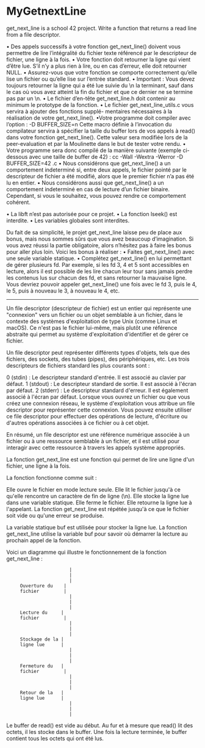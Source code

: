 # MyGetnextLine
 get_next_line is a school 42 project. Write a function that returns a read line from a file descriptor.

 
• Des appels successifs à votre fonction get_next_line() doivent vous permettre de lire l’intégralité du fichier texte référencé par le descripteur de fichier, une ligne à la fois.
• Votre fonction doit retourner la ligne qui vient d’être lue.
S’il n’y a plus rien à lire, ou en cas d’erreur, elle doit retourner NULL.
• Assurez-vous que votre fonction se comporte correctement qu’elle lise un fichier ou qu’elle lise sur l’entrée standard.
• Important : Vous devez toujours retourner la ligne qui a été lue suivie du \n la terminant, sauf dans le cas où vous avez atteint la fin du fichier et que ce dernier ne se termine pas par un \n.
• Le fichier d’en-tête get_next_line.h doit contenir au minimum le prototype de la fonction.
• Le fichier get_next_line_utils.c vous servira à ajouter des fonctions supplé- mentaires nécessaires à la réalisation de votre get_next_line().
•Votre programme doit compiler avec l’option : -D BUFFER_SIZE=n
Cette macro définie à l’invocation du compilateur servira à spécifier la taille du buffer lors de vos appels à read() dans votre fonction get_next_line().
Cette valeur sera modifiée lors de la peer-evaluation et par la Moulinette dans le but de tester votre rendu.
• Votre programme sera donc compilé de la manière suivante (exemple ci-dessous avec une taille de buffer de 42) :
cc -Wall -Wextra -Werror -D BUFFER_SIZE=42 <files>.c
• Nous considérons que get_next_line() a un comportement indeterminé si, entre deux appels, le fichier pointé par le descripteur de fichier a été modifié, alors que le premier fichier n’a pas été lu en entier.
• Nous considérons aussi que get_next_line() a un comportement indeterminé en cas de lecture d’un fichier binaire. Cependant, si vous le souhaitez, vous pouvez rendre ce comportement cohérent.

• La libft n’est pas autorisée pour ce projet.
• La fonction lseek() est interdite.
• Les variables globales sont interdites.

Du fait de sa simplicité, le projet get_next_line laisse peu de place aux bonus, mais nous sommes sûrs que vous avez beaucoup d’imagination. Si vous avez réussi la partie obligatoire, alors n’hésitez pas à faire les bonus pour aller plus loin.
Voici les bonus à réaliser :
• Faites get_next_line() avec une seule variable statique.
• Complétez get_next_line() en lui permettant de gérer plusieurs fd.
Par exemple, si les fd 3, 4 et 5 sont accessibles en lecture, alors il est possible de les lire chacun leur tour sans jamais perdre les contenus lus sur chacun des fd, et sans retourner la mauvaise ligne.
Vous devriez pouvoir appeler get_next_line() une fois avec le fd 3, puis le 4, le 5, puis à nouveau le 3, à nouveau le 4, etc.


-----------------------------------------------------------------------------------------------------------------------------------------



Un file descriptor (descripteur de fichier) est un entier qui représente une "connexion" vers un fichier ou un objet semblable à un fichier, dans le contexte des systèmes d'exploitation de type Unix (comme Linux et macOS). Ce n'est pas le fichier lui-même, mais plutôt une référence abstraite qui permet au système d'exploitation d'identifier et de gérer ce fichier.

Un file descriptor peut représenter différents types d'objets, tels que des fichiers, des sockets, des tubes (pipes), des périphériques, etc. Les trois descripteurs de fichiers standard les plus courants sont :

0 (stdin) : Le descripteur standard d'entrée. Il est associé au clavier par défaut.
1 (stdout) : Le descripteur standard de sortie. Il est associé à l'écran par défaut.
2 (stderr) : Le descripteur standard d'erreur. Il est également associé à l'écran par défaut.
Lorsque vous ouvrez un fichier ou que vous créez une connexion réseau, le système d'exploitation vous attribue un file descriptor pour représenter cette connexion. Vous pouvez ensuite utiliser ce file descriptor pour effectuer des opérations de lecture, d'écriture ou d'autres opérations associées à ce fichier ou à cet objet.

En résumé, un file descriptor est une référence numérique associée à un fichier ou à une ressource semblable à un fichier, et il est utilisé pour interagir avec cette ressource à travers les appels système appropriés.







La fonction get_next_line est une fonction qui permet de lire une ligne d'un fichier, une ligne à la fois.

La fonction fonctionne comme suit :

Elle ouvre le fichier en mode lecture seule.
Elle lit le fichier jusqu'à ce qu'elle rencontre un caractère de fin de ligne (\n).
Elle stocke la ligne lue dans une variable statique.
Elle ferme le fichier.
Elle retourne la ligne lue à l'appelant.
La fonction get_next_line est répétée jusqu'à ce que le fichier soit vide ou qu'une erreur se produise.

La variable statique buf est utilisée pour stocker la ligne lue. La fonction get_next_line utilise la variable buf pour savoir où démarrer la lecture au prochain appel de la fonction.

Voici un diagramme qui illustre le fonctionnement de la fonction get_next_line :

                           |
                           |
                           |
         Ouverture du    |
         fichier         |
                           |
                           |
                           |
         Lecture du     |
         fichier         |
                           |
                           |
                           |
         Stockage de la |
         ligne lue      |
                           |
                           |
                           |
         Fermeture du   |
         fichier         |
                           |
                           |
                           |
         Retour de la   |
         ligne lue      |
                           |
                           |
                           |


Le buffer de read() est vide au début. Au fur et à mesure que read() lit des octets, il les stocke dans le buffer. Une fois la lecture terminée, le buffer contient tous les octets qui ont été lus.